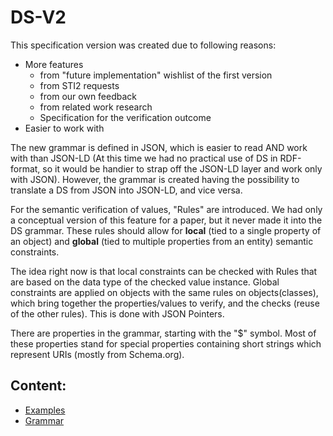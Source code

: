 # DS-V2

This specification version was created due to following reasons:

*   More features
    *   from "future implementation" wishlist of the first version
    *   from STI2 requests
    *   from our own feedback
    *   from related work research
    * Specification for the verification outcome
*   Easier to work with

The new grammar is defined in JSON, which is easier to read AND work with than JSON-LD (At this time we had no practical use of DS in RDF-format, so it would be handier to strap off the JSON-LD layer and work only with JSON). However, the grammar is created having the possibility to translate a DS from JSON into JSON-LD, and vice versa. 

For the semantic verification of values, "Rules" are introduced. We had only a conceptual version of this feature for a paper, but it never made it into the DS grammar. These rules should allow for **local** (tied to a single property of an object) and **global** (tied to multiple properties from an entity) semantic constraints.

The idea right now is that local constraints can be checked with Rules that are based on the data type of the checked value instance. Global constraints are applied on objects with the same rules on objects(classes), which bring together the properties/values to verify, and the checks (reuse of the other rules). This is done with JSON Pointers.

There are properties in the grammar, starting with the "$" symbol. Most of these properties stand for special properties containing short strings which represent URIs (mostly from Schema.org).

## Content:

* [Examples](Examples/README.md)
* [Grammar](Grammar/README.md)
